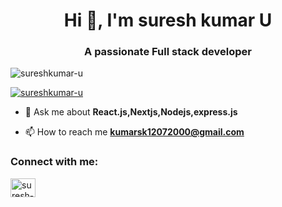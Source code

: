 <h1 align="center">Hi 👋, I'm suresh kumar U</h1>
<h3 align="center">A passionate Full stack developer</h3>

<p align="left"> <img src="https://komarev.com/ghpvc/?username=sureshkumar-u&label=Profile%20views&color=0e75b6&style=flat" alt="sureshkumar-u" /> </p>

<p align="left"> <a href="https://github.com/ryo-ma/github-profile-trophy"><img src="https://github-profile-trophy.vercel.app/?username=sureshkumar-u" alt="sureshkumar-u" /></a> </p>

- 💬 Ask me about **React.js,Nextjs,Nodejs,express.js**

- 📫 How to reach me **kumarsk12072000@gmail.com**

<h3 align="left">Connect with me:</h3>
<p align="left">
<a href="https://linkedin.com/in/suresh-kumar-u" target="blank"><img align="center" src="https://raw.githubusercontent.com/rahuldkjain/github-profile-readme-generator/master/src/images/icons/Social/linked-in-alt.svg" alt="suresh-kumar-u" height="30" width="40" /></a>
</p>



